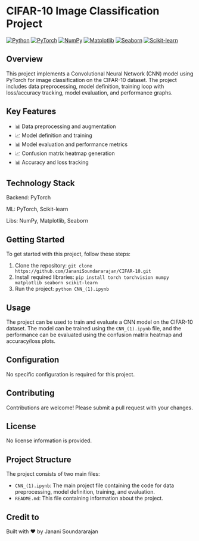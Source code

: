 # CIFAR-10 Image Classification Project
[![Python](https://img.shields.io/badge/Python-3776AB?style=for-the-badge&logo=python&logoColor=white)](https://www.python.org/)
[![PyTorch](https://img.shields.io/badge/PyTorch-EE4C2C?style=for-the-badge&logo=pytorch&logoColor=white)](https://pytorch.org/)
[![NumPy](https://img.shields.io/badge/NumPy-013243?style=for-the-badge&logo=numpy&logoColor=white)](https://numpy.org/)
[![Matplotlib](https://img.shields.io/badge/Matplotlib-2196F3?style=for-the-badge&logo=matplotlib&logoColor=white)](https://matplotlib.org/)
[![Seaborn](https://img.shields.io/badge/Seaborn-87CEEB?style=for-the-badge&logo=seaborn&logoColor=white)](https://seaborn.pydata.org/)
[![Scikit-learn](https://img.shields.io/badge/Scikit_learn-F7931E?style=for-the-badge&logo=scikit-learn&logoColor=white)](https://scikit-learn.org/)

## Overview
This project implements a Convolutional Neural Network (CNN) model using PyTorch for image classification on the CIFAR-10 dataset. The project includes data preprocessing, model definition, training loop with loss/accuracy tracking, model evaluation, and performance graphs.

## Key Features
* 📊 Data preprocessing and augmentation
* 📈 Model definition and training
* 📊 Model evaluation and performance metrics
* 📈 Confusion matrix heatmap generation
* 📊 Accuracy and loss tracking

## Technology Stack
Backend: PyTorch

ML: PyTorch, Scikit-learn

Libs: NumPy, Matplotlib, Seaborn

## Getting Started
To get started with this project, follow these steps:
1. Clone the repository: `git clone https://github.com/JananiSoundararajan/CIFAR-10.git`
2. Install required libraries: `pip install torch torchvision numpy matplotlib seaborn scikit-learn`
3. Run the project: `python CNN_(1).ipynb`

## Usage
The project can be used to train and evaluate a CNN model on the CIFAR-10 dataset. The model can be trained using the `CNN_(1).ipynb` file, and the performance can be evaluated using the confusion matrix heatmap and accuracy/loss plots.

## Configuration
No specific configuration is required for this project.

## Contributing
Contributions are welcome! Please submit a pull request with your changes.

## License
No license information is provided.

## Project Structure
The project consists of two main files:
* `CNN_(1).ipynb`: The main project file containing the code for data preprocessing, model definition, training, and evaluation.
* `README.md`: This file containing information about the project.

## Credit to
Built with ❤️ by Janani Soundararajan
